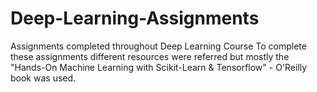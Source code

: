 # Deep-Learning-Assignments
Assignments completed throughout Deep Learning Course
To complete these assignments different resources were referred but mostly the "Hands-On Machine Learning with Scikit-Learn & Tensorflow" - O'Reilly book was used.
